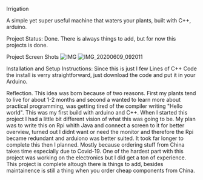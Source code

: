 Irrigation

A simple yet super useful machine that waters your plants, built with C++, arduino.

Project Status:
Done.
There is always things to add, but for now this projects is done.

Project Screen Shots
![IMG](https://user-images.githubusercontent.com/47412732/101300939-8cb59800-3837-11eb-943a-792625255f93.jpg)
![IMG_20200609_092011](https://user-images.githubusercontent.com/47412732/101301061-ec13a800-3837-11eb-87ff-5b9724612b48.jpg)


Installation and Setup Instructions:
Since this is just I few Lines of C++ Code the install is verry straightforward, just download the code and put it in your Arduino.


Reflection.
This idea was born because of two reasons. First my plants tend to live for about 1-2 months and second a wanted to learn more about practical programming, was getting tired of the compiler writing "Hello world". This was my first build with arduino and C++. When I started this project I had a little bit different vision of what this was going to be. My plan was to write this on Rpi whith Java and connect a screen to it for better overview, turned out I didnt want or need the monitor and therefore the Rpi became redundant and arduiono was better suited. It took far longer to complete this then I planned. Mostly because ordering stuff from China takes time especially due to Covid-19. One of the hardest part with this project was working on the electronics but I did get a ton of experience.
This project is complete altough there is things to add, besides maintainence is still a thing when you order cheap components from China.
